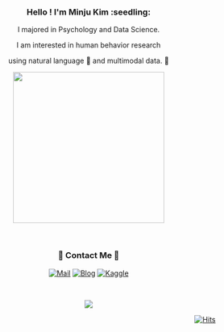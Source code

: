 <div align="center">
<h3 align="center">Hello ! I'm Minju Kim :seedling:</h3>

I majored in Psychology and Data Science.

I am interested in human behavior research

using natural language 👄 and multimodal data. :eyes: 
    
<p align="center"><img src ="https://i.esdrop.com/d/f/3uJKEwVXJL/waWY0cxrll.gif" width="300" /></p>

<br />

<h3 align="center">🌈 Contact Me 🌈</h3>

[![Mail](https://img.shields.io/badge/minjunimm@gmail.com-e10915?style=flat-square&logo=Gmail&logoColor=white)](minjunimm@gmail.com)
[![Blog](https://img.shields.io/badge/Tistory-000000?style=flat-square&logo=Tistory&logoColor=white)](https://hygge-wavy.tistory.com/)
[![Kaggle](https://img.shields.io/badge/Kaggle-0077B5?style=flat-square&logo=k&logoColor=white)](https://www.kaggle.com/minjunim)

<br />

<p align="center"><img src ="https://media.tenor.com/Qu46-3ANACUAAAAC/judy-hopps-driving.gif")></p>

</div>

<div align="right">  
  
[![Hits](https://hits.seeyoufarm.com/api/count/incr/badge.svg?url=https%3A%2F%2Fgithub.com%2FMinju-nimm&count_bg=%236C9EE5&title_bg=%23555555&icon=&icon_color=%23E7E7E7&title=hits&edge_flat=false)](https://hits.seeyoufarm.com)

</div>
